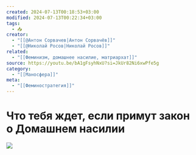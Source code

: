 ```yaml
---
created: 2024-07-13T00:18:53+03:00
modified: 2024-07-13T00:22:34+03:00
tags:
  - 📥
creator:
  - "[[@Антон Сорвачев|Антон Сорвачёв]]"
  - "[[@Николай Росов|Николай Росов]]"
related:
  - "[[Феминизм, домашнее насилие, матриархат]]"
source: https://youtu.be/bA1gFsyhNxU?si=JkUr82Ni6xwPfe5g
category:
  - "[[Маносфера]]"
meta:
  - "[[Феминостратегия]]"
---
```


# Что тебя ждет, если примут закон о Домашнем насилии

![](https://youtu.be/bA1gFsyhNxU?si=JkUr82Ni6xwPfe5g)
